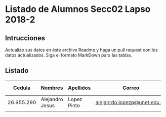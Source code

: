 # Listado de Alumnos Secc02 Lapso 2018-2
## Intrucciones
Actualize sus datos en éste archivo Readme y haga un pull request con los datos actualizados.  Siga 
el formato MarkDown para las tablas.
## Listado
| Cedula     | Nombres          | Apellidos          | Correo                     | Usuario GitHub |
|------------|------------------|--------------------|----------------------------|----------------|
| 26.955.290 | Alejandro Jesus  | Lopez Pinto        |alejanrdo.lopezp@unet.edu.ve| AlexUnet       |
|            |                  |                    |                            |                |
